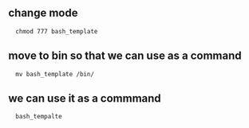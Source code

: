 ## change mode
    
      chmod 777 bash_template

## move to bin so that we can use as a command

      mv bash_template /bin/
      
      
      
      
## we can use it as a commmand

      bash_tempalte
